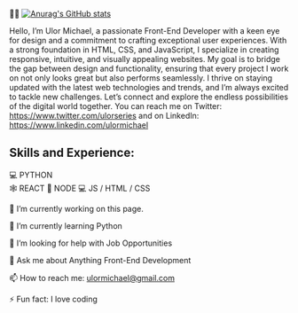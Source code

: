 👨‍💻
[![Anurag's GitHub stats](https://github-readme-stats.vercel.app/api?username=ulormichael)](https://github.com/anuraghazra/github-readme-stats)

Hello, I’m Ulor Michael, a passionate Front-End Developer with a keen eye for design and a commitment to crafting exceptional user experiences. With a strong foundation in HTML, CSS, and JavaScript, I specialize in creating responsive, intuitive, and visually appealing websites. My goal is to bridge the gap between design and functionality, ensuring that every project I work on not only looks great but also performs seamlessly. I thrive on staying updated with the latest web technologies and trends, and I’m always excited to tackle new challenges. Let’s connect and explore the endless possibilities of the digital world together. You can reach me on Twitter: https://www.twitter.com/ulorseries and on LinkedIn: https://www.linkedin.com/ulormichael

## Skills and Experience: 

💻 PYTHON  
🕸 REACT 
📳 NODE 
💻 JS / HTML / CSS

🔭 I’m currently working on this page.

🌱 I’m currently learning Python

🤔 I’m looking for help with Job Opportunities

💬 Ask me about Anything Front-End Development

📫 How to reach me: ulormichael@gmail.com

⚡ Fun fact: I love coding


